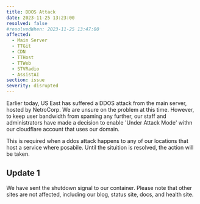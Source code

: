 ```yaml
---
title: DDOS Attack
date: 2023-11-25 13:23:00
resolved: false
#resolvedWhen: 2023-11-25 13:47:00
affected:
  - Main Server
  - TTGit
  - CDN
  - TTHost
  - TTWeb
  - STVRadio
  - AssistAI
section: issue
severity: disrupted
---
```


Earlier today, US East has suffered a DDOS attack from the main server, hosted by NetroCorp. We are unsure on the problem at this time. However, to keep user bandwidth from spaming any further, our staff and administrators have made a decision to enable 'Under Attack Mode' withn our cloudflare account that uses our domain.

This is required when a ddos attack happens to any of our locations that host a service where posabile. Until the situition is resolved, the action will be taken.

## Update 1

We have sent the shutdown signal to our container. Please note that other sites are not affected, including our blog, status site, docs, and health site.
